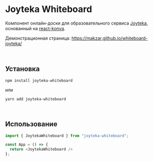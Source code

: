 # Joyteka Whiteboard

Компонент онлайн-доски для образовательного сервиса [Joyteka](https://joyteka.com/ru), основанный на [react-konva](https://konvajs.org/docs/react/index.html).

Демонстрационная страница: https://makzar.github.io/whiteboard-joyteka/

<br/>

## Установка
```shell
npm install joyteka-whiteboard
```

или

```shell
yarn add joyteka-whiteboard
```

<br/>

## Использование
```javascript
import { JoytekaWhiteboard } from "joyteka-whiteboard";

const App = () => {
  return <JoytekaWhiteboard />
};
```